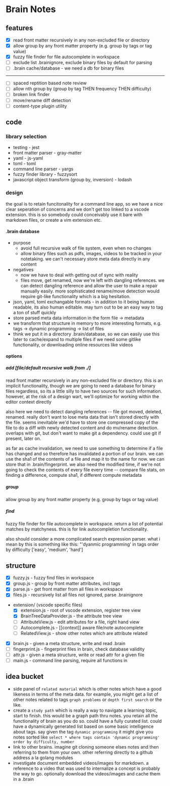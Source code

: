 # Brain Notes

## features

- [x] read front matter recursively in any non-excluded file or directory
- [x] allow group by any front matter property (e.g. group by tags or tag value)
- [x] fuzzy file finder for file autocomplete in workspace
- [ ] exclude list .brainignore, exclude binary files by default for parsing
- [ ] .brain cache/database - we need a db for binary files

---

- [ ] spaced reptition based note review
- [ ] allow nth group by (group by tag THEN frequency THEN difficulty)
- [ ] broken link finder
- [ ] move/rename diff detection
- [ ] content-type plugin utility

## code

### library selection

- testing - jest
- front matter parser - gray-matter
- yaml - js-yaml
- toml - toml
- command line parser - yargs
- fuzzy finder library - fuzzysort
- javascript object transform (group by, inversion) - lodash

### design

the goal is to retain funcitonality for a command line app, so we have a nice
clear seperation of concerns and we don't get too linked to a vscode
extension. this is so somebody could conceivably use it bare with markdown
files, or create a vim extension etc.

#### .brain database

- purpose
  - avoid full recursive walk of file system, even when no changes
  - allow binary files such as pdfs, images, videos to be tracked in your
    notetaking. we can't necessary store meta data directly in any content
- negatives
  - now we have to deal with getting out of sync with reality
  - files move, get renamed, now we're left with dangling references. we can
    detect dangling reference and allow the user to make a repair manually
    easily. more sophisticated rename/move detection would require git-like
    functionality which is a big hesitation.
- json, yaml, toml exchangable formats - in addition to it being human readable,
  its also human editable. may turn out to be an easy way to tag a ton of stuff quickly
- store parsed meta data information in the form file -> metadata
- we transform that structure in memory to more interesting formats, e.g. tags ->
  dynamic programming -> list of files
- think we put it in a directory .brain/database, so we can easily use this
  later to cache/expand to multiple files if we need some gitlike functionality,
  or downloading online resources like videos

#### options

##### add [file/default recursive walk from ./]

read front matter recursively in any non-excluded file or directory. this is an
implicit functionality, though we are going to need a database for binary files
regardless, so its a little silly to have two sources for such information.
however, at the risk of a design wart, we'll optimize for working within the
editor context directly

also here we need to detect dangling references -- file got moved, deleted,
renamed. really don't want to lose meta data that isn't stored directly with the
file. seems inevitable we'd have to store one compressed copy of the file to do
a diff with newly detected content and do mv/rename detection. overlaps with
git, but don't want to make git a dependency. could use git if present, later
on.

as far as cache invalidation, we need to use something to determine if a file
has changed and so therefore has invalidated a portion of our brain. we can use
the sha1 of the contents of a file and map it to the name for now. we can store
that in .brain/fingerprint. we also need the modified time, if we're not going
to check the contents of every file every time -- compare file stats, on finding
a difference, compute sha1, if different compute metadata

##### group

allow group by any front matter property (e.g. group by tags or tag value)

##### find

fuzzy file finder for file autocomplete in workspace. return a list of potential
matches by matchyness. this is for link autocompletion functionality.

also should consider a more complicated search expression parser. what i mean by
this is something like this: "'dyanmic programming' in tags order by difficulty
['easy', 'medium', 'hard']

## structure

- [x] fuzzy.js - fuzzy find files in workspace
- [x] group.js - group by front matter attributes, incl tags
- [x] parse.js - get front matter from all files in workspace
- [x] files.js - recursively list all files not ignored, parse .brainignore
- extension/ (vscode specific files)
  - [x] extension.js - root of vscode extension, register tree view
  - [x] BrainTreeDataProvider.js - the attribute tree view
  - [ ] AttributeView.js - edit attributes for a file, right hand view
  - [ ] Autocomplete.js - [[context]] aware file/note autocomplete
  - [ ] RelatedView.js - show other notes which are attribute related
- [x] brain.js - given a meta structure, write and read .brain
- [ ] fingerprint.js - fingerprint files in brain, check database validity
- [ ] attr.js - given a meta structure, write or read attr for a given file
- [ ] main.js - command line parsing, require all functions in

## idea bucket

- side panel of `related material` which is other notes which have a good
  likeness in terms of the meta data. for example, you might get a list of other
  notes related to tags `graph problems` or `depth first search` or the like.
- create a `study path` which is really a way to navigate a learning topic,
  start to finish. this would be a graph path thru notes. you retain all the
  functionality of brain as you do so. could have a fully curated list. could
  have a dynamically generated list based on some basic intelligence about tags.
  say given the tag `dynamic programming` it might give you notes sorted like
  `select * where tags contain 'dynamic programming' order by difficulty, number`
- link to other brains. imagine git cloning someone elses notes and then
  referring to them from your own. other referring directly to a github address
  a la golang modules
- investigate document embedded videos/images for markdown. a reference to a
  video that was used to internalize a concept is probably the way to go.
  optionally download the videos/images and cache them in a .brain
